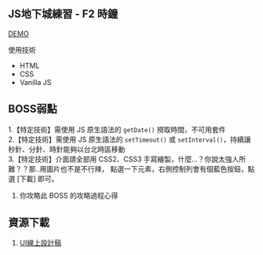 ## JS地下城練習 - F2 時鐘

[DEMO](https://dylan237.github.io/JS_F2_clock/)

使用技術
- HTML
- CSS
- Vanilla JS

## BOSS弱點

1.【特定技術】需使用 JS 原生語法的 `getDate()` 撈取時間，不可用套件  
2.【特定技術】需使用 JS 原生語法的 `setTimeout()` 或 `setInterval()`，持續讓秒針、分針、時針能夠以台北時區移動  
3.【特定技術】介面請全部用 CSS2、CSS3 手寫繪製，什麼...？你說太強人所難？？那..用圖片也不是不行辣， 點選一下元素，右側控制列會有個藍色按鈕，點選 [下載] 即可。  

1. 你攻略此 BOSS 的攻略過程心得  

## 資源下載
1. [UI線上設計稿](https://xd.adobe.com/spec/43be2f02-1d11-4dfb-4e3d-5c4df1df3896-358f/screen/e7b79d5d-37bb-41f7-8ca2-9df3811589e9/003-clock/)  

